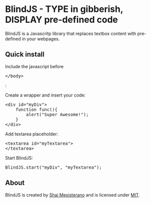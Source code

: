 <h1>BlindJS - TYPE in gibberish, DISPLAY pre-defined code</h1>
BlindJS is a Javascritp library that replaces textbox content with pre-defined in your webpages.

<h2>Quick install</h2>

Include the javascript before <pre>&lt;/body&gt;</pre>:

Create a wrapper and insert your code:

<pre>
&lt;div id="myDiv"&gt;
    function func(){
        alert("Super Awesome!");
    }
&lt;/div&gt;
</pre>

Add textarea placeholder:

<pre>
&lt;textarea id="myTextarea"&gt;
&lt;/textarea&gt;
</pre>

Start BlindJS:

<pre>
BlindJS.start("myDiv", "myTextarea");
</pre>

<h2>About</h2>

BlindJS is created by <a href="http://www.mcterano.com/blog" title="Shai Mesisterano">Shai Mesisterano</a> and is licensed under <a href="https://raw.github.com/ShaiMesisterano/BlindJS/master/LICENSE" title="MIT LICENSE">MIT</a>.